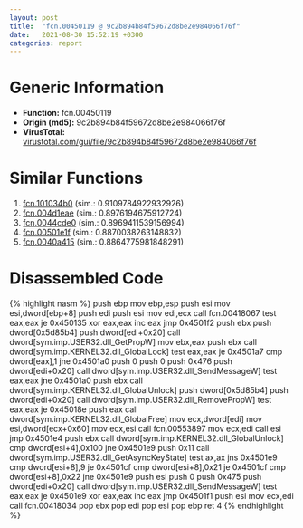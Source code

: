 ```yaml
---
layout: post
title:  "fcn.00450119 @ 9c2b894b84f59672d8be2e984066f76f"
date:   2021-08-30 15:52:19 +0300
categories: report
---
```


# Generic Information
- **Function:** fcn.00450119
- **Origin (md5):** 9c2b894b84f59672d8be2e984066f76f
- **VirusTotal:** [virustotal.com/gui/file/9c2b894b84f59672d8be2e984066f76f][virustotal_ref]



# Similar Functions

1. [fcn.101034b0][similar_1_ref] (sim.: 0.9109784922932926)
2. [fcn.004d1eae][similar_2_ref] (sim.: 0.8976194675912724)
3. [fcn.0044cde0][similar_3_ref] (sim.: 0.8969411539156994)
4. [fcn.00501e1f][similar_4_ref] (sim.: 0.8870038263148832)
5. [fcn.0040a415][similar_5_ref] (sim.: 0.8864775981848291)


# Disassembled Code

{% highlight nasm %}
push ebp
mov ebp,esp
push esi
mov esi,dword[ebp+8]
push edi
push esi
mov edi,ecx
call fcn.00418067
test eax,eax
je 0x450135
xor eax,eax
inc eax
jmp 0x4501f2
push ebx
push dword[0x5d85b4]
push dword[edi+0x20]
call dword[sym.imp.USER32.dll_GetPropW]
mov ebx,eax
push ebx
call dword[sym.imp.KERNEL32.dll_GlobalLock]
test eax,eax
je 0x4501a7
cmp dword[eax],1
jne 0x4501a0
push 0
push 0
push 0x476
push dword[edi+0x20]
call dword[sym.imp.USER32.dll_SendMessageW]
test eax,eax
jne 0x4501a0
push ebx
call dword[sym.imp.KERNEL32.dll_GlobalUnlock]
push dword[0x5d85b4]
push dword[edi+0x20]
call dword[sym.imp.USER32.dll_RemovePropW]
test eax,eax
je 0x45018e
push eax
call dword[sym.imp.KERNEL32.dll_GlobalFree]
mov ecx,dword[edi]
mov esi,dword[ecx+0x60]
mov ecx,esi
call fcn.00553897
mov ecx,edi
call esi
jmp 0x4501e4
push ebx
call dword[sym.imp.KERNEL32.dll_GlobalUnlock]
cmp dword[esi+4],0x100
jne 0x4501e9
push 0x11
call dword[sym.imp.USER32.dll_GetAsyncKeyState]
test ax,ax
jns 0x4501e9
cmp dword[esi+8],9
je 0x4501cf
cmp dword[esi+8],0x21
je 0x4501cf
cmp dword[esi+8],0x22
jne 0x4501e9
push esi
push 0
push 0x475
push dword[edi+0x20]
call dword[sym.imp.USER32.dll_SendMessageW]
test eax,eax
je 0x4501e9
xor eax,eax
inc eax
jmp 0x4501f1
push esi
mov ecx,edi
call fcn.00418034
pop ebx
pop edi
pop esi
pop ebp
ret 4
{% endhighlight %}


[similar_1_ref]: /report/fcn.101034b0@e5d49e0823e602f2ee948ac39d32c1eb
[similar_2_ref]: /report/fcn.004d1eae@9c2b894b84f59672d8be2e984066f76f
[similar_3_ref]: /report/fcn.0044cde0@9c2b894b84f59672d8be2e984066f76f
[similar_4_ref]: /report/fcn.00501e1f@9c2b894b84f59672d8be2e984066f76f
[similar_5_ref]: /report/fcn.0040a415@418e0921f3a9bd4f5bc0dcc59623b5a1
[virustotal_ref]: https://www.virustotal.com/gui/file/9c2b894b84f59672d8be2e984066f76f